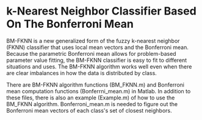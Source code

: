 # k-Nearest Neighbor Classifier Based On The Bonferroni Mean

BM-FKNN is a new generalized form of the fuzzy k-nearest neighbor (FKNN) classifier that uses local mean vectors and the Bonferroni mean. Because the parametric Bonferroni mean allows for problem-based parameter value fitting, the BM-FKNN classifier is easy to fit to different situations and uses. The BM-FKNN algorithm works well even when there are clear imbalances in how the data is distributed by class.


There are BM-FKNN algorithm functions (BM_FKNN.m) and Bonferroni mean computation functions (Bonferrni_mean.m) in Matlab. In addition to these files, there is also an example (Example.m) of how to use the BM_FKNN algorithm. Bonferroni_mean.m is needed to figure out the Bonferroni mean vectors of each class's set of closest neighbors.